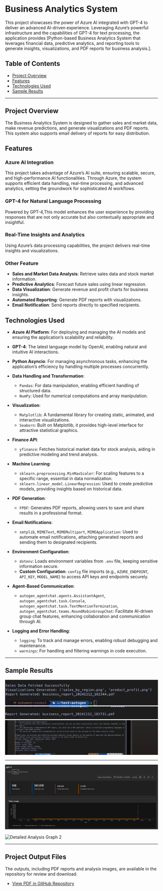 # Business Analytics System

This project showcases the power of Azure AI integrated with GPT-4 to deliver an advanced AI-driven experience. Leveraging Azure’s powerful infrastructure and the capabilities of GPT-4 for text processing, the application provides [Python-based Business Analytics System that leverages financial data, predictive analytics, and reporting tools to generate insights, visualizations, and PDF reports for business analysis.].

## Table of Contents
- [Project Overview](#project-overview)
- [Features](#features)
- [Technologies Used](#technologies-used)
- [Sample Results](#sample-results)

---

## Project Overview
The Business Analytics System is designed to gather sales and market data, make revenue predictions, and generate visualizations and PDF reports. This system also supports email delivery of reports for easy distribution.

## Features
### Azure AI Integration
This project takes advantage of Azure’s AI suite, ensuring scalable, secure, and high-performance AI functionalities. Through Azure, the system supports efficient data handling, real-time processing, and advanced analytics, setting the groundwork for sophisticated AI workflows.

### GPT-4 for Natural Language Processing
Powered by GPT-4,This model enhances the user experience by providing responses that are not only accurate but also contextually appropriate and insightful.

### Real-Time Insights and Analytics
Using Azure’s data processing capabilities, the project delivers real-time insights and visualizations.

### Other Feature 
- **Sales and Market Data Analysis**: Retrieve sales data and stock market information.
- **Predictive Analytics**: Forecast future sales using linear regression.
- **Data Visualization**: Generate revenue and profit charts for business insights.
- **Automated Reporting**: Generate PDF reports with visualizations.
- **Email Notification**: Send reports directly to specified recipients.


## Technologies Used

- **Azure AI Platform**: For deploying and managing the AI models and ensuring the application’s scalability and reliability.
- **GPT-4**: The latest language model by OpenAI, enabling natural and intuitive AI interactions.
- **Python Asyncio**: For managing asynchronous tasks, enhancing the application’s efficiency by handling multiple processes concurrently.
- **Data Handling and Transformation**:
  - `Pandas`: For data manipulation, enabling efficient handling of structured data.
  - `NumPy`: Used for numerical computations and array manipulation.
- **Visualization**:
  - `Matplotlib`: A fundamental library for creating static, animated, and interactive visualizations.
  - `Seaborn`: Built on Matplotlib, it provides high-level interface for attractive statistical graphics.
- **Finance API**:
  - `yfinance`: Fetches historical market data for stock analysis, aiding in predictive modeling and trend analysis.
- **Machine Learning**:
  - `sklearn.preprocessing.MinMaxScaler`: For scaling features to a specific range, essential in data normalization.
  - `sklearn.linear_model.LinearRegression`: Used to create predictive models, providing insights based on historical data.
- **PDF Generation**:
  - `FPDF`: Generates PDF reports, allowing users to save and share results in a professional format.
- **Email Notifications**:
  - `smtplib`, `MIMEText`, `MIMEMultipart`, `MIMEApplication`: Used to automate email notifications, attaching generated reports and sending them to designated recipients.
- **Environment Configuration**:
  - `dotenv`: Loads environment variables from `.env` file, keeping sensitive information secure.
  - **Custom Configuration**: `config` file imports (e.g., `AZURE_ENDPOINT`, `API_KEY`, `MODEL_NAME`) to access API keys and endpoints securely.
- **Agent-Based Communication**:
  - `autogen_agentchat.agents.AssistantAgent`, `autogen_agentchat.task.Console`, `autogen_agentchat.task.TextMentionTermination`, `autogen_agentchat.teams.RoundRobinGroupChat`: Facilitate AI-driven group chat features, enhancing collaboration and communication through AI.

- **Logging and Error Handling**:
  - `logging`: To track and manage errors, enabling robust debugging and maintenance.
  - `warnings`: For handling and filtering warnings in code execution.

---

## Sample Results

![Terminal Output 1](https://github.com/Mohamedzonkol/Business-Analysis-System/blob/main/Result/Output/Pasted%20image.png)
![Terminal Output 2](https://github.com/Mohamedzonkol/Business-Analysis-System/blob/main/Result/Output/Pasted%20image%20(3).png)
![Terminal Output 3](https://github.com/Mohamedzonkol/Business-Analysis-System/blob/main/Result/Output/Pasted%20image%20(2).png)

---
![Detailed Analysis Graph ](https://github.com/Mohamedzonkol/Business-Analysis-System/blob/main/Result/Analysis/Pasted%20image.png)

![Detailed Analysis Graph 2](https://github.com/Mohamedzonkol/Business-Analysis-System/blob/main/Result/Analysis/Pasted%%20(2).png)

---
## Project Output Files

The outputs, including PDF reports and analysis images, are available in the repository for review and download.

- [View PDF in GitHub Repository](https://github.com/Mohamedzonkol/Business-Analysis-System/tree/main/Result/Pdf)
